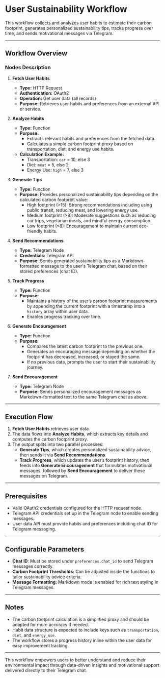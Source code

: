 # User Sustainability Workflow

This workflow collects and analyzes user habits to estimate their carbon footprint, generates personalized sustainability tips, tracks progress over time, and sends motivational messages via Telegram.

---

## Workflow Overview

### Nodes Description

1. **Fetch User Habits**  
   - **Type:** HTTP Request  
   - **Authentication:** OAuth2  
   - **Operation:** Get user data (all records)  
   - **Purpose:** Retrieves user habits and preferences from an external API or service.

2. **Analyze Habits**  
   - **Type:** Function  
   - **Purpose:**  
     - Extracts relevant habits and preferences from the fetched data.  
     - Calculates a simple carbon footprint proxy based on transportation, diet, and energy use habits.  
   - **Calculation Example:**  
     - Transportation: `car` = 10, else 3  
     - Diet: `meat` = 5, else 2  
     - Energy Use: `high` = 7, else 3

3. **Generate Tips**  
   - **Type:** Function  
   - **Purpose:** Provides personalized sustainability tips depending on the calculated carbon footprint value:  
     - High footprint (>15): Strong recommendations including using public transit, reducing meat, and lowering energy use.  
     - Medium footprint (>8): Moderate suggestions such as reducing car trips, vegetarian meals, and mindful energy consumption.  
     - Low footprint (≤8): Encouragement to maintain current eco-friendly habits.

4. **Send Recommendations**  
   - **Type:** Telegram Node  
   - **Credentials:** Telegram API  
   - **Purpose:** Sends generated sustainability tips as a Markdown-formatted message to the user's Telegram chat, based on their stored preferences (chat ID).

5. **Track Progress**  
   - **Type:** Function  
   - **Purpose:**  
     - Maintains a history of the user’s carbon footprint measurements by appending the current footprint with a timestamp into a `history` array within user data.  
     - Enables progress tracking over time.

6. **Generate Encouragement**  
   - **Type:** Function  
   - **Purpose:**  
     - Compares the latest carbon footprint to the previous one.  
     - Generates an encouraging message depending on whether the footprint has decreased, increased, or stayed the same.  
     - If no previous data, prompts the user to start their sustainability journey.

7. **Send Encouragement**  
   - **Type:** Telegram Node  
   - **Purpose:** Sends personalized encouragement messages as Markdown-formatted text to the same Telegram chat as above.

---

## Execution Flow

1. **Fetch User Habits** retrieves user data.  
2. The data flows into **Analyze Habits**, which extracts key details and computes the carbon footprint proxy.  
3. The output splits into two parallel processes:  
   - **Generate Tips**, which creates personalized sustainability advice, then sends it via **Send Recommendations**.  
   - **Track Progress**, which updates the user’s footprint history, then feeds into **Generate Encouragement** that formulates motivational messages, followed by **Send Encouragement** to deliver these messages on Telegram.

---

## Prerequisites

- Valid OAuth2 credentials configured for the HTTP request node.  
- Telegram API credentials set up in the Telegram node to enable sending messages.  
- User data API must provide habits and preferences including chat ID for Telegram messaging.

---

## Configurable Parameters

- **Chat ID**: Must be stored under `preferences.chat_id` to send Telegram messages correctly.  
- **Carbon Footprint Thresholds:** Can be adjusted inside the functions to tailor sustainability advice criteria.  
- **Message Formatting:** Markdown mode is enabled for rich text styling in Telegram messages.

---

## Notes

- The carbon footprint calculation is a simplified proxy and should be adapted for more accuracy if needed.  
- Habit data structure is expected to include keys such as `transportation`, `diet`, and `energy_use`.  
- The workflow stores a progress history inline within the user data for easy improvement tracking.

---

This workflow empowers users to better understand and reduce their environmental impact through data-driven insights and motivational support delivered directly to their Telegram chat.